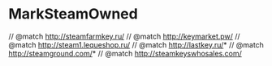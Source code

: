 # MarkSteamOwned
// @match    http://steamfarmkey.ru/
// @match		 http://keymarket.pw/
// @match		 http://steam1.lequeshop.ru/
// @match		 http://lastkey.ru/*
// @match	 	 http://steamground.com/*
// @match		 http://steamkeyswhosales.com/
